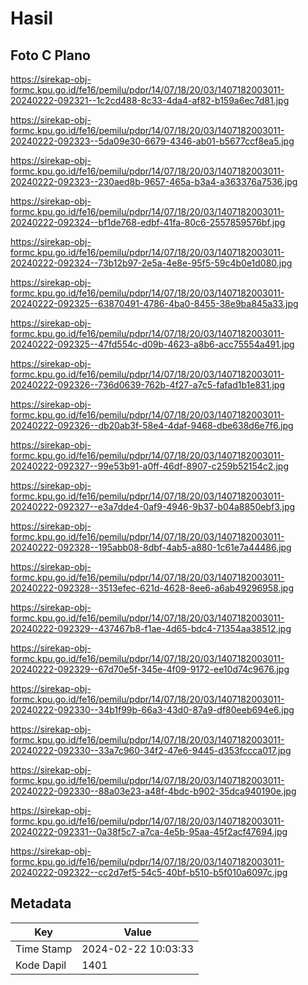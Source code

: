 # Hasil

## Foto C Plano

https://sirekap-obj-formc.kpu.go.id/fe16/pemilu/pdpr/14/07/18/20/03/1407182003011-20240222-092321--1c2cd488-8c33-4da4-af82-b159a6ec7d81.jpg

https://sirekap-obj-formc.kpu.go.id/fe16/pemilu/pdpr/14/07/18/20/03/1407182003011-20240222-092323--5da09e30-6679-4346-ab01-b5677ccf8ea5.jpg

https://sirekap-obj-formc.kpu.go.id/fe16/pemilu/pdpr/14/07/18/20/03/1407182003011-20240222-092323--230aed8b-9657-465a-b3a4-a363376a7536.jpg

https://sirekap-obj-formc.kpu.go.id/fe16/pemilu/pdpr/14/07/18/20/03/1407182003011-20240222-092324--bf1de768-edbf-41fa-80c6-2557859576bf.jpg

https://sirekap-obj-formc.kpu.go.id/fe16/pemilu/pdpr/14/07/18/20/03/1407182003011-20240222-092324--73b12b97-2e5a-4e8e-95f5-59c4b0e1d080.jpg

https://sirekap-obj-formc.kpu.go.id/fe16/pemilu/pdpr/14/07/18/20/03/1407182003011-20240222-092325--63870491-4786-4ba0-8455-38e9ba845a33.jpg

https://sirekap-obj-formc.kpu.go.id/fe16/pemilu/pdpr/14/07/18/20/03/1407182003011-20240222-092325--47fd554c-d09b-4623-a8b6-acc75554a491.jpg

https://sirekap-obj-formc.kpu.go.id/fe16/pemilu/pdpr/14/07/18/20/03/1407182003011-20240222-092326--736d0639-762b-4f27-a7c5-fafad1b1e831.jpg

https://sirekap-obj-formc.kpu.go.id/fe16/pemilu/pdpr/14/07/18/20/03/1407182003011-20240222-092326--db20ab3f-58e4-4daf-9468-dbe638d6e7f6.jpg

https://sirekap-obj-formc.kpu.go.id/fe16/pemilu/pdpr/14/07/18/20/03/1407182003011-20240222-092327--99e53b91-a0ff-46df-8907-c259b52154c2.jpg

https://sirekap-obj-formc.kpu.go.id/fe16/pemilu/pdpr/14/07/18/20/03/1407182003011-20240222-092327--e3a7dde4-0af9-4946-9b37-b04a8850ebf3.jpg

https://sirekap-obj-formc.kpu.go.id/fe16/pemilu/pdpr/14/07/18/20/03/1407182003011-20240222-092328--195abb08-8dbf-4ab5-a880-1c61e7a44486.jpg

https://sirekap-obj-formc.kpu.go.id/fe16/pemilu/pdpr/14/07/18/20/03/1407182003011-20240222-092328--3513efec-621d-4628-8ee6-a6ab49296958.jpg

https://sirekap-obj-formc.kpu.go.id/fe16/pemilu/pdpr/14/07/18/20/03/1407182003011-20240222-092329--437467b8-f1ae-4d65-bdc4-71354aa38512.jpg

https://sirekap-obj-formc.kpu.go.id/fe16/pemilu/pdpr/14/07/18/20/03/1407182003011-20240222-092329--67d70e5f-345e-4f09-9172-ee10d74c9676.jpg

https://sirekap-obj-formc.kpu.go.id/fe16/pemilu/pdpr/14/07/18/20/03/1407182003011-20240222-092330--34b1f99b-66a3-43d0-87a9-df80eeb694e6.jpg

https://sirekap-obj-formc.kpu.go.id/fe16/pemilu/pdpr/14/07/18/20/03/1407182003011-20240222-092330--33a7c960-34f2-47e6-9445-d353fccca017.jpg

https://sirekap-obj-formc.kpu.go.id/fe16/pemilu/pdpr/14/07/18/20/03/1407182003011-20240222-092330--88a03e23-a48f-4bdc-b902-35dca940190e.jpg

https://sirekap-obj-formc.kpu.go.id/fe16/pemilu/pdpr/14/07/18/20/03/1407182003011-20240222-092331--0a38f5c7-a7ca-4e5b-95aa-45f2acf47694.jpg

https://sirekap-obj-formc.kpu.go.id/fe16/pemilu/pdpr/14/07/18/20/03/1407182003011-20240222-092322--cc2d7ef5-54c5-40bf-b510-b5f010a6097c.jpg


## Metadata

| Key        | Value               |
| ---------- | ------------------- |
| Time Stamp | 2024-02-22 10:03:33 |
| Kode Dapil | 1401                |



